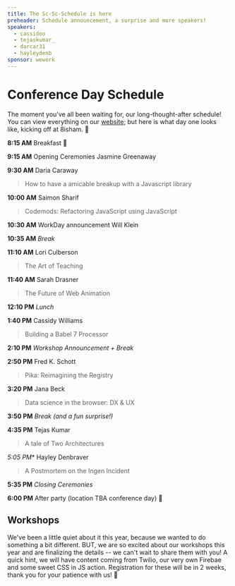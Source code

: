 ```yaml
---
title: The Sc-Sc-Schedule is here 
preheader: Schedule announcement, a surprise and more speakers!
speakers:
  - cassidoo
  - tejaskumar_
  - darcar31
  - hayleydenb
sponsor: wework
---
```


# Conference Day Schedule
The moment you've all been waiting for, our long-thought-after schedule! You can view everything on our [website](http://dinosaurjs.org/#schedule); but here is what day one looks like, kicking off at 8isham. 💃

**8:15 AM** Breakfast 🍳

**9:15 AM** Opening Ceremonies Jasmine Greenaway

**9:30 AM** Daria Caraway 
>How to have a amicable breakup with a Javascript library

**10:00 AM** Saimon Sharif 
>Codemods: Refactoring JavaScript using JavaScript

**10:30 AM** WorkDay announcement Will Klein

**10:35 AM** _Break_    

**11:10 AM** Lori Culberson  
>The Art of Teaching

**11:40 AM** Sarah Drasner 
>The Future of Web Animation

**12:10 PM** _Lunch_

**1:40 PM** Cassidy Williams  
>Building a Babel 7 Processor

**2:10 PM** _Workshop Announcement + Break_

**2:50 PM** Fred K. Schott  
>Pika: Reimagining the Registry

**3:20 PM** Jana Beck 
>Data science in the browser: DX & UX

**3:50 PM** _Break (and a fun surprise!)_ 

**4:35 PM** Tejas Kumar
>A tale of Two Architectures

*5:05 PM** Hayley Denbraver  
>A Postmortem on the Ingen Incident

**5:35 PM** _Closing Ceremonies_ 

**6:00 PM** After party (location TBA conference day) 🎉

## Workshops
We've been a little quiet about it this year, because we wanted to do something a bit different. BUT, we are so excited about our workshops this year and are finalizing the details -- we can't wait to share them with you! A quick hint, we will have content coming from Twilio, our very own Firebae and some sweet CSS in JS action. Registration for these will be in 2 weeks, thank you for your patience with us! 🙏
